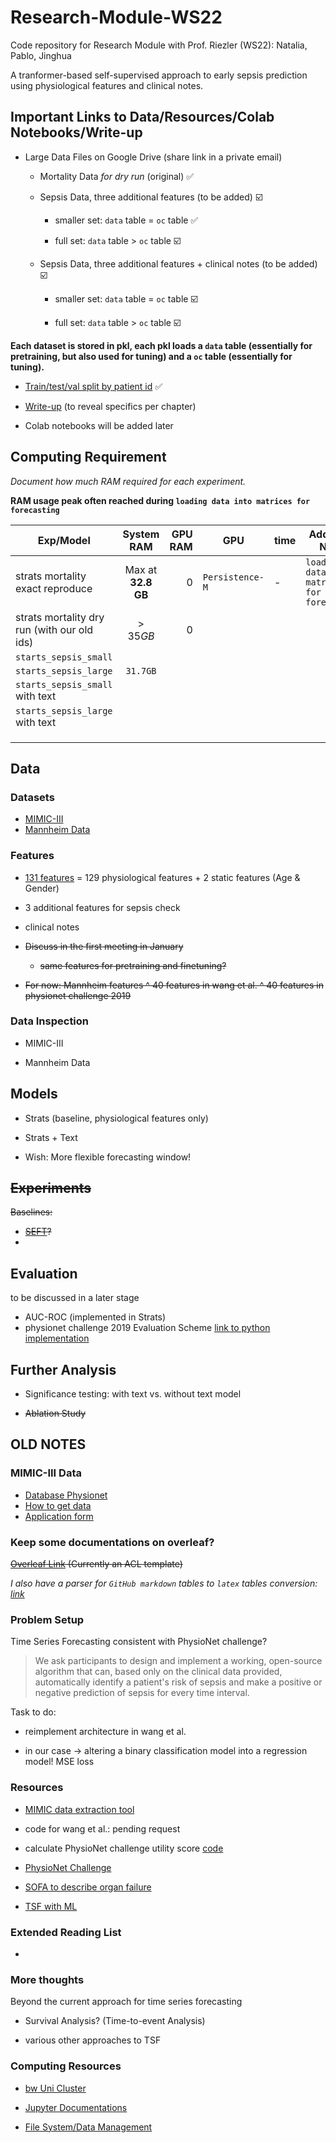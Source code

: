 # Research-Module-WS22

Code repository for Research Module with Prof. Riezler (WS22): Natalia, Pablo, Jinghua

A tranformer-based self-supervised approach to early sepsis prediction using physiological features and clinical notes.

## Important Links to Data/Resources/Colab Notebooks/Write-up

* Large Data Files on Google Drive (share link in a private email)
   
   * Mortality Data _for dry run_ (original) ✅
   
   * Sepsis Data, three additional features (to be added) ☑️
      
      * smaller set: `data` table = `oc` table ✅
      
      * full set: `data` table > `oc` table ☑️
   
   * Sepsis Data, three additional features + clinical notes (to be added) ☑️
   
      * smaller set: `data` table = `oc` table ☑️
      
      * full set: `data` table > `oc` table ☑️

__Each dataset is stored in pkl, each pkl loads a `data` table (essentially for pretraining, but also used for tuning) and a `oc` table (essentially for tuning).__

* [Train/test/val split by patient id](https://github.com/JINHXu/Research-Module-WS22-Natalia-Pablo-Jinghua/tree/main/sepsis_id_split) ✅

* [Write-up](https://www.overleaf.com/5363766881tqvnbdymqnfs) (to reveal specifics per chapter) 

* Colab notebooks will be added later

## Computing Requirement

_Document how much RAM required for each experiment._

__RAM usage peak often reached during `loading data into matrices for forecasting`__

| Exp/Model       | System RAM | GPU RAM | GPU  | time |Additional Notes|
| ------------- |:-------------:| -----:| --- | --- | --|
| strats mortality exact reproduce | Max at __32.8 GB__ | 0 |  `Persistence-M`| - | `loading data into matrices for forecasting` |
| strats mortality dry run (with our old ids) | $>35GB$ | 0 | | | |
|  `starts_sepsis_small`  |      |    | | | |
|  `starts_sepsis_large`  |   `31.7GB`   |    | | | |
|  `starts_sepsis_small` with text  |      |    | | | |
|  `starts_sepsis_large`  with text |      |    | | | |
| | | | | | |
| | | | | | |
| | | | | | |

## Data

### Datasets

* [MIMIC-III](https://physionet.org/content/mimiciii/1.4/)
* [Mannheim Data](https://www.cl.uni-heidelberg.de/statnlpgroup/sepsisexp/)

### Features

+ [131 features](https://github.com/JINHXu/Research-Module-WS22-Natalia-Pablo-Jinghua/blob/main/features/pretraining_features.txt) = 129 physiological features + 2 static features (Age & Gender)

+ 3 additional features for sepsis check

+ clinical notes

* ~~Discuss in the first meeting in January~~

  * ~~same features for pretraining and finetuning?~~

* ~~For now: Mannheim features ^ 40 features in wang et al. ^ 40 features in physionet challenge 2019~~


### Data Inspection

* MIMIC-III 

* Mannheim Data

## Models 

* Strats (baseline, physiological features only)

* Strats + Text 

* Wish: More flexible forecasting window!

## ~~Experiments~~

~~Baselines:~~

* ~~[SEFT](https://github.com/BorgwardtLab/Set_Functions_for_Time_Series)?~~
* 



## Evaluation

to be discussed in a later stage

* AUC-ROC (implemented in Strats)
* physionet challenge 2019 Evaluation Scheme [link to python implementation](https://github.com/physionetchallenges/evaluation-2019)

## Further Analysis

* Significance testing: with text vs. without text model

* ~~Ablation Study~~

## OLD NOTES

### MIMIC-III Data

* [Database Physionet](https://physionet.org/content/mimiciii/1.4/)
* [How to get data](https://mimic.mit.edu/docs/gettingstarted/)
* [Application form](https://physionet.org/credential-application/)

### Keep some documentations on overleaf?

~~[Overleaf Link](https://www.overleaf.com/5363766881tqvnbdymqnfs) (Currently an ACL template)~~

_I also have a parser for `GitHub markdown` tables to `latex` tables conversion: [link](https://github.com/JINHXu/MDtable2Latex)_

### Problem Setup

Time Series Forecasting consistent with PhysioNet challenge?

> We ask participants to design and implement a working, open-source algorithm that can, based only on the clinical data provided, automatically identify a patient's risk of sepsis and make a positive or negative prediction of sepsis for every time interval. 

Task to do: 

* reimplement architecture in wang et al.

* in our case -> altering a binary classification model into a regression model! MSE loss 

### Resources

* [MIMIC data extraction tool](https://github.com/MLforHealth/MIMIC_Extract)

* code for wang et al.: pending request

* calculate PhysioNet challenge utility score [code](https://github.com/physionetchallenges/python-example-2019)

* [PhysioNet Challenge](https://physionet.org/content/challenge-2019/1.0.0/)

* [SOFA to describe organ failure](https://link.springer.com/content/pdf/10.1007/BF01709751.pdf)

* [TSF with ML](https://www.youtube.com/watch?v=_ZQ-lQrK9Rg&t=185s)

### Extended Reading List

* 

### More thoughts 

Beyond the current approach for time series forecasting

* Survival Analysis? (Time-to-event Analysis)

* various other approaches to TSF 

### Computing Resources

* [bw Uni Cluster](https://login.bwidm.de/service/index.xhtml?serviceId=1012)

* [Jupyter Documentations](https://wiki.bwhpc.de/e/BwUniCluster2.0/Jupyter)

* [File System/Data Management](https://wiki.bwhpc.de/e/BwUniCluster2.0/Hardware_and_Architecture)
